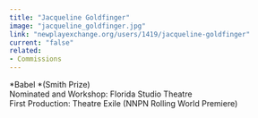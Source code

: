 ```yaml
---
title: "Jacqueline Goldfinger"
image: "jacqueline_goldfinger.jpg"
link: "newplayexchange.org/users/1419/jacqueline-goldfinger"
current: "false"
related:
- Commissions
---
```


*Babel *(Smith Prize)\Nominated and Workshop: Florida Studio Theatre\First Production: Theatre Exile (NNPN Rolling World Premiere)
